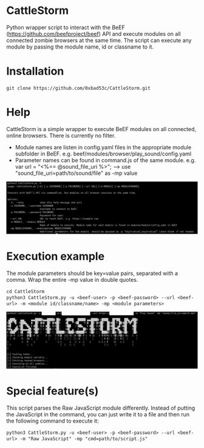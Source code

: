 # CattleStorm
Python wrapper script to interact with the BeEF (https://github.com/beefproject/beef) API and execute modules on all connected zombie browsers at the same time. The script can execute any module by passing the module name, id or classname to it.

# Installation
```
git clone https://github.com/0xbad53c/CattleStorm.git
```

# Help
CattleStorm is a simple wrapper to execute BeEF modules on all connected, online browsers. There is currently no filter.
* Module names are listen in config.yaml files in the appropriate module subfolder in BeEF. e.g. beef/modules/browser/play_sound/config.yaml
* Parameter names can be found in command.js of the same module. e.g. var url = "<%== @sound_file_uri %>"; --> use "sound_file_uri=path/to/sound/file" as -mp value

![sample execution](help.png)

# Execution example
The module parameters should be key=value pairs, separated with a comma. Wrap the entire -mp value in double quotes.
```
cd CattleStorm
python3 CattleStorm.py -u <beef-user> -p <beef-password> --url <beef-url> -m <module id/classname/name> -mp <module parameters>
```
![sample execution](example.png)

# Special feature(s)
This script parses the Raw JavaScript module differently. Instead of putting the JavaScript in the command, you can just write it to a file and then run the following command to execute it:
```
python3 CattleStorm.py -u <beef-user> -p <beef-password> --url <beef-url> -m "Raw JavaScript" -mp "cmd=path/to/script.js"
```
